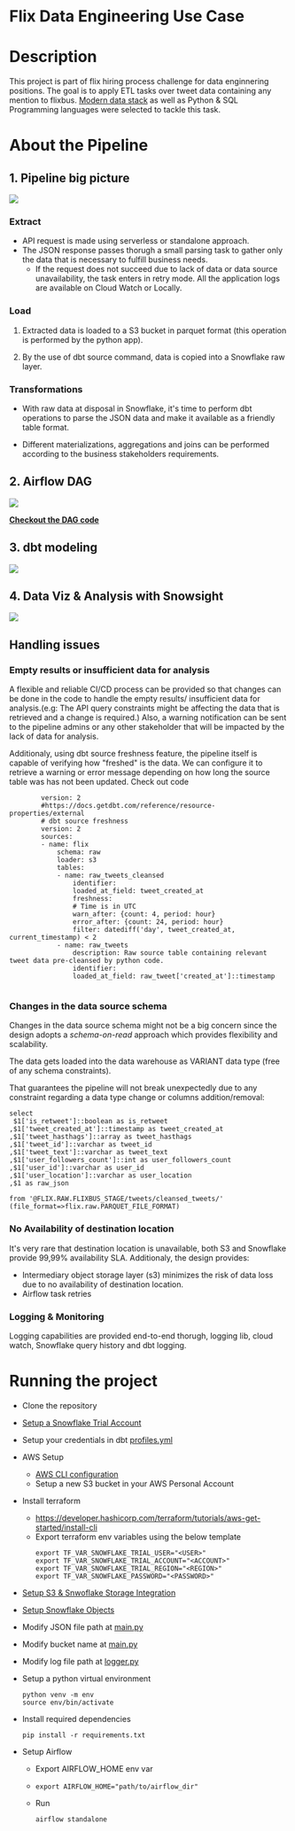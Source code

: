 # Flix Data Engineering Use Case

# Description

This project is part of flix hiring process challenge for data enginnering positions.
The goal is to apply ETL tasks over tweet data containing any mention to flixbus.
[Modern data stack](https://www.thoughtspot.com/data-trends/best-practices/modern-data-stack#:~:text=A%20modern%20data%20stack%20is%20a%20collection%20of%20tools%20and%20cloud%20data%20technologies%20used%20to%20collect%2C%20process%2C%20store%2C%20and%20analyze%20data.) as well as Python & SQL Programming languages were selected to tackle this task. 
# About the Pipeline

## 1. Pipeline big picture
<img src="dbt/assets/flixDiagramPipelineSolution.png">

### **Extract**
* API request is made using serverless or standalone approach.
* The JSON response passes thorugh a small parsing task to gather only the data that is necessary to fulfill business needs.
  * If the request does not succeed due to lack of data or data source unavailability, the task enters in retry mode. All the application logs are available on Cloud Watch or Locally.

### **Load**

1. Extracted data is loaded to a S3 bucket in parquet format (this operation is performed by the python app).

2. By the use of dbt source command, data is copied into a Snowflake raw layer.


### **Transformations**
* With raw data at disposal in Snowflake, it's time to perform dbt operations to parse the JSON data and make it available as a friendly table format.

* Different materializations, aggregations and joins can be performed according to the business stakeholders requirements.

## 2. Airflow DAG
<img src="dbt/assets/tweet_elt_airflow_dag.png">



**[Checkout the DAG code](airflow/dags/tweet_elt.py)**
## 3. dbt modeling
<img src="dbt/assets/modeling_dependencies.png">


## 4. Data Viz & Analysis with Snowsight
<img src="dbt/assets/flix_dash.png">


## Handling issues

### **Empty results or insufficient data for analysis**

A flexible and reliable CI/CD process can be provided so that changes can be done in the code to handle the empty results/ insufficient data for analysis.(e.g: The API query constraints might be affecting the data that is retrieved and a change is required.) Also, a warning notification can be sent to the pipeline admins or any other stakeholder that will be impacted by the lack of data for analysis.

Additionaly, using dbt source freshness feature, the pipeline itself is capable of verifying how "freshed"  is the data. We can configure it to retrieve a warning or error message depending on how long the source table was has not been updated.
Check out code
```
        version: 2
        #https://docs.getdbt.com/reference/resource-properties/external
        # dbt source freshness
        version: 2
        sources:
        - name: flix
            schema: raw
            loader: s3
            tables:
            - name: raw_tweets_cleansed
                identifier: 
                loaded_at_field: tweet_created_at
                freshness:
                # Time is in UTC
                warn_after: {count: 4, period: hour}
                error_after: {count: 24, period: hour}
                filter: datediff('day', tweet_created_at, current_timestamp) < 2
            - name: raw_tweets
                description: Raw source table containing relevant tweet data pre-cleansed by python code.
                identifier: 
                loaded_at_field: raw_tweet['created_at']::timestamp
            
```

### **Changes in the data source schema**

Changes in the data source schema might not be a big concern since the design adopts a *schema-on-read* approach which provides flexibility and scalability.


The data gets loaded into the data warehouse as VARIANT data type (free of any schema constraints).


That guarantees the pipeline will not break unexpectedly due to any constraint regarding a data type change or columns addition/removal:


```
select
 $1['is_retweet']::boolean as is_retweet
,$1['tweet_created_at']::timestamp as tweet_created_at
,$1['tweet_hasthags']::array as tweet_hasthags
,$1['tweet_id']::varchar as tweet_id
,$1['tweet_text']::varchar as tweet_text
,$1['user_followers_count']::int as user_followers_count
,$1['user_id']::varchar as user_id
,$1['user_location']::varchar as user_location
,$1 as raw_json

from '@FLIX.RAW.FLIXBUS_STAGE/tweets/cleansed_tweets/'
(file_format=>flix.raw.PARQUET_FILE_FORMAT)
```


### **No Availability of destination location**

It's very rare that destination location is unavailable, both S3 and Snowflake provide 99,99% availability SLA. 
Additionaly, the design provides:

* Intermediary object storage layer (s3) minimizes the risk of data loss due to no availability of destination location.
* Airflow task retries

### **Logging & Monitoring**

Logging capabilities are provided end-to-end thorugh, logging lib, cloud watch, Snowflake query history and dbt logging. 
 


# Running the project 

* Clone the repository
* [Setup a Snowflake Trial Account](https://signup.snowflake.com/)
* Setup your credentials in dbt [profiles.yml](dbt/profiles.yml)
* AWS Setup
  * [AWS CLI configuration](https://docs.aws.amazon.com/cli/latest/userguide/getting-started-install.html) 
  * Setup a new S3 bucket in your AWS Personal Account
* Install terraform
  * https://developer.hashicorp.com/terraform/tutorials/aws-get-started/install-cli
  * Export terraform env variables using the below template
    ```
    export TF_VAR_SNOWFLAKE_TRIAL_USER="<USER>"
    export TF_VAR_SNOWFLAKE_TRIAL_ACCOUNT="<ACCOUNT>"
    export TF_VAR_SNOWFLAKE_TRIAL_REGION="<REGION>"
    export TF_VAR_SNOWFLAKE_PASSWORD="<PASSWORD>"
    ```
* [Setup S3 & Snwoflake Storage Integration](https://github.com/caiolauro/SnowIngest#explaining-how-auto-ingestion-with-snowpipe-works)
* [Setup Snowflake Objects](refs/snowflake_user_setup.sql)
* Modify JSON file path at [main.py](twitter_api/main.py)
* Modify bucket name at [main.py](twitter_api/main.py)
* Modify log file path at [logger.py](twitter_api/logger.py)
* Setup a python virtual environment

    ```
    python venv -m env
    source env/bin/activate
    ```

* Install required dependencies

    ```
    pip install -r requirements.txt
    ```

* Setup Airflow
  * Export AIRFLOW_HOME env var
  * 
    ```
    export AIRFLOW_HOME="path/to/airflow_dir"
    ```

  * Run 


    ```
    airflow standalone
    ```